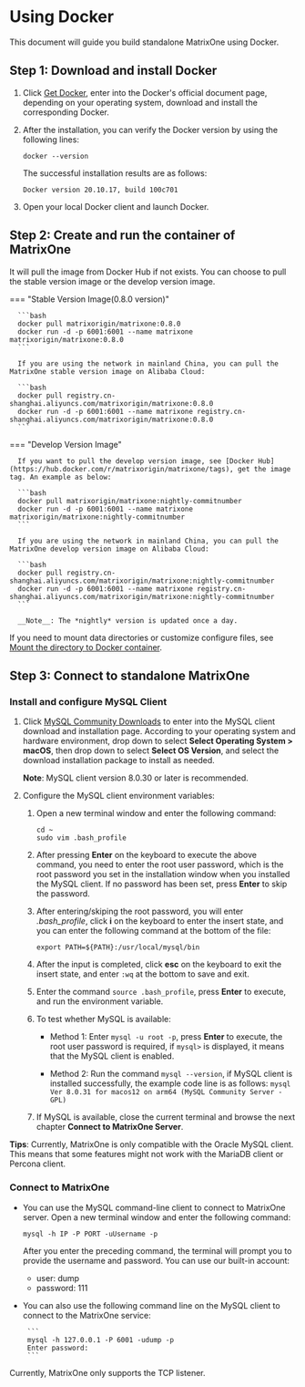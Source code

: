 # **Using Docker**

This document will guide you build standalone MatrixOne using Docker.

## Step 1: Download and install Docker

1. Click <a href="https://docs.docker.com/get-docker/" target="_blank">Get Docker</a>, enter into the Docker's official document page, depending on your operating system, download and install the corresponding Docker.

2. After the installation, you can verify the Docker version by using the following lines:

    ```
    docker --version
    ```

    The successful installation results are as follows:

    ```
    Docker version 20.10.17, build 100c701
    ```

3. Open your local Docker client and launch Docker.

## Step 2: Create and run the container of MatrixOne

It will pull the image from Docker Hub if not exists. You can choose to pull the stable version image or the develop version image.

=== "Stable Version Image(0.8.0 version)"

      ```bash
      docker pull matrixorigin/matrixone:0.8.0
      docker run -d -p 6001:6001 --name matrixone matrixorigin/matrixone:0.8.0
      ```
      
      If you are using the network in mainland China, you can pull the MatrixOne stable version image on Alibaba Cloud:

      ```bash
      docker pull registry.cn-shanghai.aliyuncs.com/matrixorigin/matrixone:0.8.0
      docker run -d -p 6001:6001 --name matrixone registry.cn-shanghai.aliyuncs.com/matrixorigin/matrixone:0.8.0
      ```

=== "Develop Version Image"

      If you want to pull the develop version image, see [Docker Hub](https://hub.docker.com/r/matrixorigin/matrixone/tags), get the image tag. An example as below:

      ```bash
      docker pull matrixorigin/matrixone:nightly-commitnumber
      docker run -d -p 6001:6001 --name matrixone matrixorigin/matrixone:nightly-commitnumber
      ```

      If you are using the network in mainland China, you can pull the MatrixOne develop version image on Alibaba Cloud:
      
      ```bash
      docker pull registry.cn-shanghai.aliyuncs.com/matrixorigin/matrixone:nightly-commitnumber
      docker run -d -p 6001:6001 --name matrixone registry.cn-shanghai.aliyuncs.com/matrixorigin/matrixone:nightly-commitnumber
      ```

      __Note__: The *nightly* version is updated once a day.

If you need to mount data directories or customize configure files, see [Mount the directory to Docker container](../../Maintain/mount-data-by-docker.md).

## Step 3: Connect to standalone MatrixOne

### Install and configure MySQL Client

1. Click <a href="https://dev.mysql.com/downloads/mysql" target="_blank">MySQL Community Downloads</a> to enter into the MySQL client download and installation page. According to your operating system and hardware environment, drop down to select **Select Operating System > macOS**, then drop down to select **Select OS Version**, and select the download installation package to install as needed.

    __Note__: MySQL client version 8.0.30 or later is recommended.

2. Configure the MySQL client environment variables:

     1. Open a new terminal window and enter the following command:

         ```
         cd ~
         sudo vim .bash_profile
         ```

     2. After pressing **Enter** on the keyboard to execute the above command, you need to enter the root user password, which is the root password you set in the installation window when you installed the MySQL client. If no password has been set, press **Enter** to skip the password.

     3. After entering/skiping the root password, you will enter *.bash_profile*, click **i** on the keyboard to enter the insert state, and you can enter the following command at the bottom of the file:

        ```
        export PATH=${PATH}:/usr/local/mysql/bin
        ```

     4. After the input is completed, click **esc** on the keyboard to exit the insert state, and enter `:wq` at the bottom to save and exit.

     5. Enter the command `source .bash_profile`, press **Enter** to execute, and run the environment variable.

     6. To test whether MySQL is available:

         - Method 1: Enter `mysql -u root -p`, press **Enter** to execute, the root user password is required, if `mysql>` is displayed, it means that the MySQL client is enabled.

         - Method 2: Run the command `mysql --version`, if MySQL client is installed successfully, the example code line is as follows: `mysql  Ver 8.0.31 for macos12 on arm64 (MySQL Community Server - GPL)`

     7. If MySQL is available, close the current terminal and browse the next chapter **Connect to MatrixOne Server**.

__Tips__: Currently, MatrixOne is only compatible with the Oracle MySQL client. This means that some features might not work with the MariaDB client or Percona client.

### Connect to MatrixOne

- You can use the MySQL command-line client to connect to MatrixOne server. Open a new terminal window and enter the following command:

    ```
    mysql -h IP -P PORT -uUsername -p
    ```

    After you enter the preceding command, the terminal will prompt you to provide the username and password. You can use our built-in account:

    + user: dump
    + password: 111

- You can also use the following command line on the MySQL client to connect to the MatrixOne service:

       ```
       mysql -h 127.0.0.1 -P 6001 -udump -p
       Enter password:
       ```

Currently, MatrixOne only supports the TCP listener.
